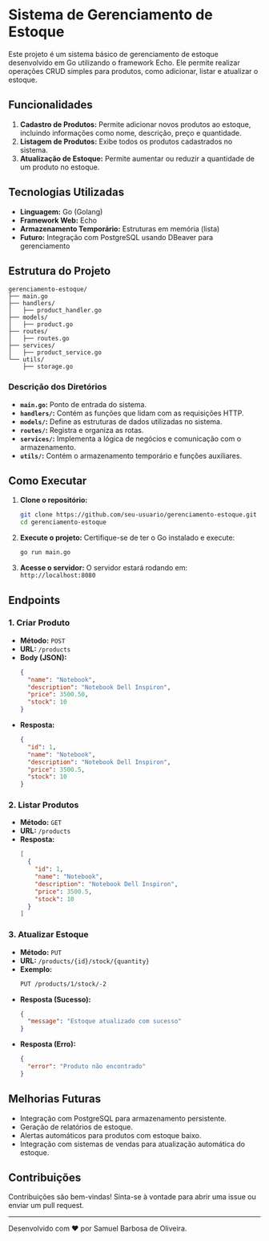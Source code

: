 # Sistema de Gerenciamento de Estoque

Este projeto é um sistema básico de gerenciamento de estoque desenvolvido em Go utilizando o framework Echo. Ele permite realizar operações CRUD simples para produtos, como adicionar, listar e atualizar o estoque.

## Funcionalidades

1. **Cadastro de Produtos:** Permite adicionar novos produtos ao estoque, incluindo informações como nome, descrição, preço e quantidade.
2. **Listagem de Produtos:** Exibe todos os produtos cadastrados no sistema.
3. **Atualização de Estoque:** Permite aumentar ou reduzir a quantidade de um produto no estoque.

## Tecnologias Utilizadas

- **Linguagem:** Go (Golang)
- **Framework Web:** Echo
- **Armazenamento Temporário:** Estruturas em memória (lista)
- **Futuro:** Integração com PostgreSQL usando DBeaver para gerenciamento

## Estrutura do Projeto

```plaintext
gerenciamento-estoque/
├── main.go
├── handlers/
│   ├── product_handler.go
├── models/
│   ├── product.go
├── routes/
│   ├── routes.go
├── services/
│   ├── product_service.go
└── utils/
    ├── storage.go
```

### Descrição dos Diretórios

- **`main.go`:** Ponto de entrada do sistema.
- **`handlers/`:** Contém as funções que lidam com as requisições HTTP.
- **`models/`:** Define as estruturas de dados utilizadas no sistema.
- **`routes/`:** Registra e organiza as rotas.
- **`services/`:** Implementa a lógica de negócios e comunicação com o armazenamento.
- **`utils/`:** Contém o armazenamento temporário e funções auxiliares.

## Como Executar

1. **Clone o repositório:**
   ```bash
   git clone https://github.com/seu-usuario/gerenciamento-estoque.git
   cd gerenciamento-estoque
   ```

2. **Execute o projeto:**
   Certifique-se de ter o Go instalado e execute:
   ```bash
   go run main.go
   ```

3. **Acesse o servidor:**
   O servidor estará rodando em: `http://localhost:8080`

## Endpoints

### 1. Criar Produto
- **Método:** `POST`
- **URL:** `/products`
- **Body (JSON):**
  ```json
  {
    "name": "Notebook",
    "description": "Notebook Dell Inspiron",
    "price": 3500.50,
    "stock": 10
  }
  ```
- **Resposta:**
  ```json
  {
    "id": 1,
    "name": "Notebook",
    "description": "Notebook Dell Inspiron",
    "price": 3500.5,
    "stock": 10
  }
  ```

### 2. Listar Produtos
- **Método:** `GET`
- **URL:** `/products`
- **Resposta:**
  ```json
  [
    {
      "id": 1,
      "name": "Notebook",
      "description": "Notebook Dell Inspiron",
      "price": 3500.5,
      "stock": 10
    }
  ]
  ```

### 3. Atualizar Estoque
- **Método:** `PUT`
- **URL:** `/products/{id}/stock/{quantity}`
- **Exemplo:**
  ```bash
  PUT /products/1/stock/-2
  ```
- **Resposta (Sucesso):**
  ```json
  {
    "message": "Estoque atualizado com sucesso"
  }
  ```
- **Resposta (Erro):**
  ```json
  {
    "error": "Produto não encontrado"
  }
  ```

## Melhorias Futuras

- Integração com PostgreSQL para armazenamento persistente.
- Geração de relatórios de estoque.
- Alertas automáticos para produtos com estoque baixo.
- Integração com sistemas de vendas para atualização automática do estoque.

## Contribuições

Contribuições são bem-vindas! Sinta-se à vontade para abrir uma issue ou enviar um pull request.

---

Desenvolvido com ❤️ por Samuel Barbosa de Oliveira.

